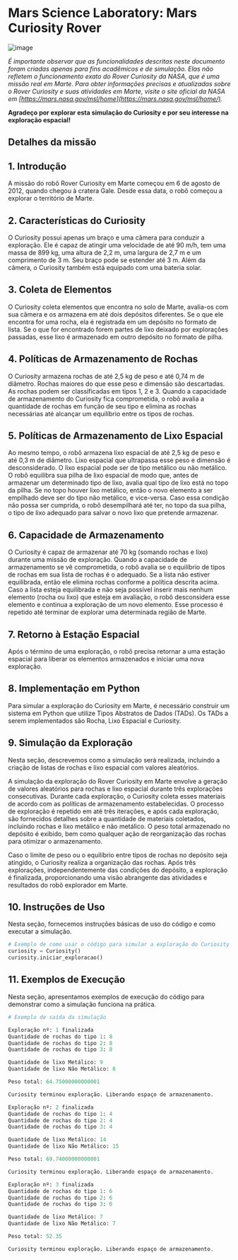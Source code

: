 # Mars Science Laboratory: Mars Curiosity Rover

![image](https://github.com/alexandre-queiroz/mars-curiosity-rover/assets/54822170/b279a4ab-06d8-419f-8651-70209905c324)

*É importante observar que as funcionalidades descritas neste documento foram criadas apenas para fins acadêmicos e de simulação. Elas não refletem o funcionamento exato do Rover Curiosity da NASA, que é uma missão real em Marte. Para obter informações precisas e atualizadas sobre o Rover Curiosity e suas atividades em Marte, visite o site oficial da NASA em [https://mars.nasa.gov/msl/home](https://mars.nasa.gov/msl/home/).*

**Agradeço por explorar esta simulação do Curiosity e por seu interesse na exploração espacial!**

## Detalhes da missão
## 1. Introdução
A missão do robô Rover Curiosity em Marte começou em 6 de agosto de 2012, quando chegou à cratera Gale. Desde essa data, o robô começou a explorar o território de Marte.

## 2. Características do Curiosity
O Curiosity possui apenas um braço e uma câmera para conduzir a exploração. Ele é capaz de atingir uma velocidade de até 90 m/h, tem uma massa de 899 kg, uma altura de 2,2 m, uma largura de 2,7 m e um comprimento de 3 m. Seu braço pode se estender até 3 m. Além da câmera, o Curiosity também está equipado com uma bateria solar.

## 3. Coleta de Elementos
O Curiosity coleta elementos que encontra no solo de Marte, avalia-os com sua câmera e os armazena em até dois depósitos diferentes. Se o que ele encontra for uma rocha, ela é registrada em um depósito no formato de lista. Se o que for encontrado forem partes de lixo deixado por explorações passadas, esse lixo é armazenado em outro depósito no formato de pilha.

## 4. Políticas de Armazenamento de Rochas
O Curiosity armazena rochas de até 2,5 kg de peso e até 0,74 m de diâmetro. Rochas maiores do que esse peso e dimensão são descartadas. As rochas podem ser classificadas em tipos 1, 2 e 3. Quando a capacidade de armazenamento do Curiosity fica comprometida, o robô avalia a quantidade de rochas em função de seu tipo e elimina as rochas necessárias até alcançar um equilíbrio entre os tipos de rochas.

## 5. Políticas de Armazenamento de Lixo Espacial
Ao mesmo tempo, o robô armazena lixo espacial de até 2,5 kg de peso e até 0,3 m de diâmetro. Lixo espacial que ultrapassa esse peso e dimensão é desconsiderado. O lixo espacial pode ser de tipo metálico ou não metálico. O robô equilibra sua pilha de lixo espacial de modo que, antes de armazenar um determinado tipo de lixo, avalia qual tipo de lixo está no topo da pilha. Se no topo houver lixo metálico, então o novo elemento a ser empilhado deve ser do tipo não metálico, e vice-versa. Caso essa condição não possa ser cumprida, o robô desempilhará até ter, no topo da sua pilha, o tipo de lixo adequado para salvar o novo lixo que pretende armazenar.

## 6. Capacidade de Armazenamento
O Curiosity é capaz de armazenar até 70 kg (somando rochas e lixo) durante uma missão de exploração. Quando a capacidade de armazenamento se vê comprometida, o robô avalia se o equilíbrio de tipos de rochas em sua lista de rochas é o adequado. Se a lista não estiver equilibrada, então ele elimina rochas conforme a política descrita acima. Caso a lista esteja equilibrada e não seja possível inserir mais nenhum elemento (rocha ou lixo) que esteja em avaliação, o robô desconsidera esse elemento e continua a exploração de um novo elemento. Esse processo é repetido até terminar de explorar uma determinada região de Marte.

## 7. Retorno à Estação Espacial
Após o término de uma exploração, o robô precisa retornar a uma estação espacial para liberar os elementos armazenados e iniciar uma nova exploração.

## 8. Implementação em Python
Para simular a exploração do Curiosity em Marte, é necessário construir um sistema em Python que utilize Tipos Abstratos de Dados (TADs). Os TADs a serem implementados são Rocha, Lixo Espacial e Curiosity.

## 9. Simulação da Exploração
Nesta seção, descrevemos como a simulação será realizada, incluindo a criação de listas de rochas e lixo espacial com valores aleatórios.

A simulação da exploração do Rover Curiosity em Marte envolve a geração de valores aleatórios para rochas e lixo espacial durante três explorações consecutivas. Durante cada exploração, o Curiosity coleta esses materiais de acordo com as políticas de armazenamento estabelecidas.
O processo de exploração é repetido em até três iterações, e após cada exploração, são fornecidos detalhes sobre a quantidade de materiais coletados, incluindo rochas e lixo metálico e não metálico. O peso total armazenado no depósito é exibido, bem como qualquer ação de reorganização das rochas para otimizar o armazenamento.

Caso o limite de peso ou o equilíbrio entre tipos de rochas no depósito seja atingido, o Curiosity realiza a organização das rochas. Após três explorações, independentemente das condições do depósito, a exploração é finalizada, proporcionando uma visão abrangente das atividades e resultados do robô explorador em Marte.

## 10. Instruções de Uso
Nesta seção, fornecemos instruções básicas de uso do código e como executar a simulação.
 ```python
# Exemplo de como usar o código para simular a exploração do Curiosity
curiosity = Curiosity()
curiosity.iniciar_exploracao()
 ```

## 11. Exemplos de Execução
Nesta seção, apresentamos exemplos de execução do código para demonstrar como a simulação funciona na prática.
 ```python
# Exemplo de saída da simulação

Exploração nº: 1 finalizada
Quantidade de rochas do tipo 1: 8
Quantidade de rochas do tipo 2: 8
Quantidade de rochas do tipo 3: 8

Quantidade de lixo Metálico: 9
Quantidade de lixo Não Metálico: 8

Peso total: 64.75000000000001

Curiosity terminou exploração. Liberando espaço de armazenamento.

Exploração nº: 2 finalizada
Quantidade de rochas do tipo 1: 4
Quantidade de rochas do tipo 2: 4
Quantidade de rochas do tipo 3: 4

Quantidade de lixo Metálico: 14
Quantidade de lixo Não Metálico: 15

Peso total: 69.74000000000001

Curiosity terminou exploração. Liberando espaço de armazenamento.

Exploração nº: 3 finalizada
Quantidade de rochas do tipo 1: 6
Quantidade de rochas do tipo 2: 6
Quantidade de rochas do tipo 3: 6

Quantidade de lixo Metálico: 7
Quantidade de lixo Não Metálico: 7

Peso total: 52.35

Curiosity terminou exploração. Liberando espaço de armazenamento.
 ```
